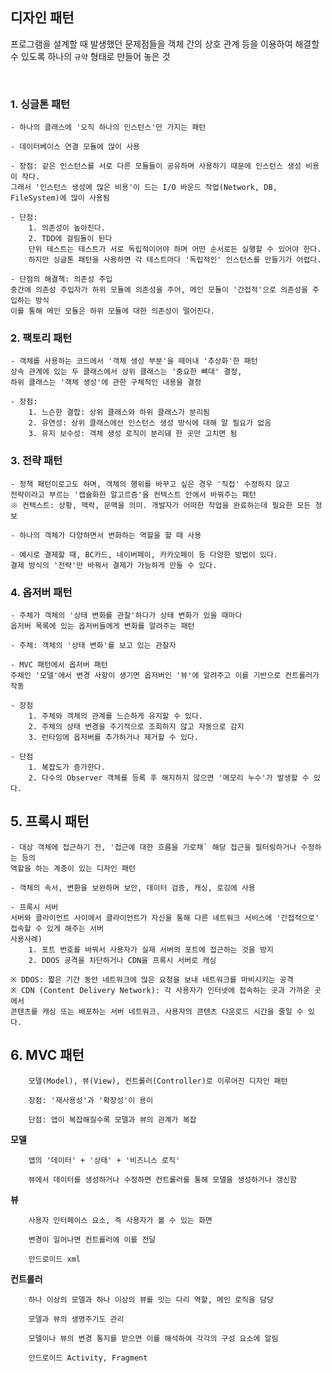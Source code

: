 ## 디자인 패턴
프로그램을 설계할 때 발생했던 문제점들을 
객체 간의 상호 관계 등을 이용하여 해결할 수 있도록 하나의 `규약` 형태로 만들어 놓은 것

<br>

### 1. 싱글톤 패턴

    - 하나의 클래스에 '오직 하나의 인스턴스'만 가지는 패턴
    
    - 데이터베이스 연결 모듈에 많이 사용

    - 장점: 같은 인스턴스를 서로 다른 모듈들이 공유하며 사용하기 때문에 인스턴스 생성 비용이 작다.
    그래서 '인스턴스 생성에 많은 비용'이 드는 I/O 바운드 작업(Network, DB, FileSystem)에 많이 사용됨

    - 단점: 
        1. 의존성이 높아진다.
        2. TDD에 걸림돌이 된다
        단위 테스트는 테스트가 서로 독립적이어야 하며 어떤 순서로든 실행할 수 있어야 한다.
        하지만 싱글톤 패턴을 사용하면 각 테스트마다 '독립적인' 인스턴스를 만들기가 어렵다.

    - 단점의 해결책: 의존성 주입
    중간에 의존성 주입자가 하위 모듈에 의존성을 주어, 메인 모듈이 '간접적'으로 의존성을 주입하는 방식
    이를 통해 메인 모듈은 하위 모듈에 대한 의존성이 떨어진다.

### 2. 팩토리 패턴

    - 객체를 사용하는 코드에서 '객체 생성 부분'을 떼어내 '추상화'한 패턴
    상속 관계에 있는 두 클래스에서 상위 클래스는 '중요한 뼈대' 결정, 
    하위 클래스는 '객체 생성'에 관한 구체적인 내용을 결정

    - 장점:
        1. 느슨한 결합: 상위 클래스와 하위 클래스가 분리됨
        2. 유연성: 상위 클래스에선 인스턴스 생성 방식에 대해 알 필요가 없음
        3. 유지 보수성: 객체 생성 로직이 분리돼 한 곳만 고치면 됨

### 3. 전략 패턴

    - 정책 패턴이로고도 하며, 객체의 행위를 바꾸고 싶은 경우 '직접' 수정하지 않고
    전략이라고 부르는 '캡슐화한 알고르즘'을 컨텍스트 안에서 바꿔주는 패턴
    ※ 컨텍스트: 상황, 맥락, 문맥을 의미. 개발자가 어떠한 작업을 완료하는데 필요한 모든 정보

    - 하나의 객체가 다양하면서 변화하는 역할을 할 때 사용

    - 예시로 결제할 때, BC카드, 네이버페이, 카카오페이 등 다양한 방법이 있다.
    결제 방식의 '전략'만 바꿔서 결제가 가능하게 만들 수 있다.

### 4. 옵저버 패턴

    - 주체가 객체의 '상태 변화를 관찰'하다가 상태 변화가 있을 때마다
    옵저버 목록에 있는 옵저버들에게 변화를 알려주는 패턴

    - 주체: 객체의 '상태 변화'를 보고 있는 관찰자

    - MVC 패턴에서 옵저버 패턴
    주체인 '모델'에서 변경 사항이 생기면 옵저버인 '뷰'에 알려주고 이를 기반으로 컨트롤러가 작동

    - 장점
        1. 주체와 객체의 관계를 느슨하게 유지할 수 있다.
        2. 주체의 상태 변경을 주기적으로 조회하지 않고 자동으로 감지
        3. 런타임에 옵저버를 추가하거나 제거할 수 있다.

    - 단점
        1. 복잡도가 증가한다.
        2. 다수의 Observer 객체를 등록 후 해지하지 않으면 '메모리 누수'가 발생할 수 있다.

## 5. 프록시 패턴

    - 대상 객체에 접근하기 전, '접근에 대한 흐름을 가로채` 해당 접근을 필터링하거나 수정하는 등의
    역할을 하는 계층이 있는 디자인 패턴

    - 객체의 속서, 변환을 보완하며 보안, 데이터 검증, 캐싱, 로깅에 사용

    - 프록시 서버
    서버와 클라이언트 사이에서 클라이언트가 자신을 통해 다른 네트워크 서비스에 '간접적으로'
    접속할 수 있게 해주는 서버
    사용사례)
        1. 포트 번호를 바꿔서 사용자가 실제 서버의 포트에 접근하는 것을 방지
        2. DDOS 공격을 차단하거나 CDN을 프록시 서버로 캐싱
        
    ※ DDOS: 짧은 기간 동안 네트워크에 많은 요청을 보내 네트워크를 마비시키는 공격
    ※ CDN (Content Delivery Network): 각 사용자가 인터넷에 접속하는 곳과 가까운 곳에서
    콘텐츠를 캐싱 또는 배포하는 서버 네트워크. 사용자의 콘텐츠 다운로드 시간을 줄일 수 있다.
    
## 6. MVC 패턴

        모델(Model), 뷰(View), 컨트롤러(Controller)로 이루어진 디자인 패턴

        장점: '재사용성'과 '확장성'이 용이
        
        단점: 앱이 복잡해질수록 모델과 뷰의 관계가 복잡

**모델**

        앱의 '데이터' + '상태' + '비즈니스 로직'

        뷰에서 데이터를 생성하거나 수정하면 컨트롤러를 통해 모델을 생성하거나 갱신함

**뷰**

        사용자 인터페이스 요소, 즉 사용자가 볼 수 있는 화면

        변경이 일어나면 컨트롤러에 이를 전달

        안드로이드 xml

**컨트롤러**

        하나 이상의 모델과 하나 이상의 뷰를 잇는 다리 역할, 메인 로직을 담당

        모델과 뷰의 생명주기도 관리

        모델이나 뷰의 변경 통지를 받으면 이를 해석하여 각각의 구성 요소에 알림

        안드로이드 Activity, Fragment